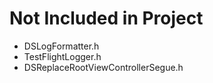 # Not Included in Project #
- DSLogFormatter.h
- TestFlightLogger.h
- DSReplaceRootViewControllerSegue.h